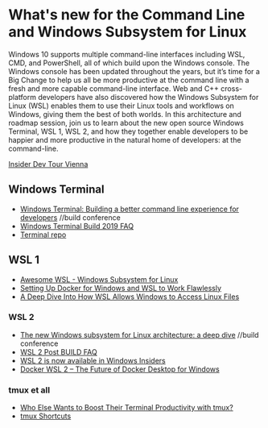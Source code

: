 # What's new for the Command Line and Windows Subsystem for Linux

Windows 10 supports multiple command-line interfaces including WSL, CMD, and PowerShell, all of which 
build upon the Windows console. The Windows console has been updated throughout the years, but it’s time 
for a Big Change to help us all be more productive at the command line with a fresh and more capable 
command-line interface. Web and C++ cross-platform developers have also discovered how the 
Windows Subsystem for Linux (WSL) enables them to use their Linux tools and workflows on Windows, 
giving them the best of both worlds. In this architecture and roadmap session, join us to learn about 
the new open source Windows Terminal, WSL 1, WSL 2, and how they together enable developers to be happier 
and more productive in the natural home of developers: at the command-line.

[Insider Dev Tour Vienna](https://developer.microsoft.com/en-us/windows/campaigns/at-vienna)

## Windows Terminal

* [Windows Terminal: Building a better command line experience for developers](https://www.youtube.com/watch?v=KMudkRcwjCw) //build conference
* [Windows Terminal Build 2019 FAQ](https://devblogs.microsoft.com/commandline/windows-terminal-build-2019-faq/)
* [Terminal repo](https://github.com/Microsoft/Terminal)

## WSL 1

* [Awesome WSL - Windows Subsystem for Linux](https://github.com/sirredbeard/Awesome-WSL)
* [Setting Up Docker for Windows and WSL to Work Flawlessly](https://nickjanetakis.com/blog/setting-up-docker-for-windows-and-wsl-to-work-flawlessly)
* [A Deep Dive Into How WSL Allows Windows to Access Linux Files](https://devblogs.microsoft.com/commandline/a-deep-dive-into-how-wsl-allows-windows-to-access-linux-files/)

### WSL 2

* [The new Windows subsystem for Linux architecture: a deep dive](https://www.youtube.com/watch?v=lwhMThePdIo) //build conference
* [WSL 2 Post BUILD FAQ](https://devblogs.microsoft.com/commandline/wsl-2-post-build-faq/)
* [WSL 2 is now available in Windows Insiders](https://devblogs.microsoft.com/commandline/wsl-2-is-now-available-in-windows-insiders/)
* [Docker WSL 2 – The Future of Docker Desktop for Windows](https://engineering.docker.com/2019/06/docker-hearts-wsl-2/)

### tmux et all

* [Who Else Wants to Boost Their Terminal Productivity with tmux?](https://nickjanetakis.com/blog/who-else-wants-to-boost-their-productivity-with-tmux)
* [tmux Shortcuts](https://wiki.ubuntuusers.de/tmux/#Kurztasten)